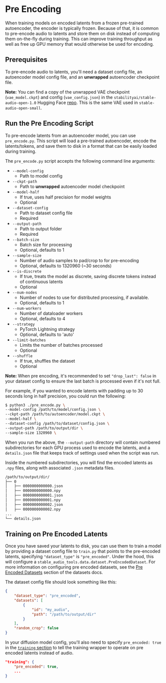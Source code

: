 # Pre Encoding

When training models on encoded latents from a frozen pre-trained autoencoder, the encoder is typically frozen. Because of that, it is common to pre-encode audio to latents and store them on disk instead of computing them on-the-fly during training. This can improve training throughput as well as free up GPU memory that would otherwise be used for encoding.

## Prerequisites

To pre-encode audio to latents, you'll need a dataset config file, an autoencoder model config file, and an **unwrapped** autoencoder checkpoint file.

**Note:** You can find a copy of the unwrapped VAE checkpoint (`vae_model.ckpt`) and config (`vae_config.json`) in the `stabilityai/stable-audio-open-1.0` Hugging Face [repo](https://huggingface.co/stabilityai/stable-audio-open-1.0). This is the same VAE used in  `stable-audio-open-small`.

## Run the Pre Encoding Script

To pre-encode latents from an autoencoder model, you can use `pre_encode.py`. This script will load a pre-trained autoencoder, encode the latents/tokens, and save them to disk in a format that can be easily loaded during training.

The `pre_encode.py` script accepts the following command line arguments:

- `--model-config`
  - Path to model config
- `--ckpt-path`
  - Path to **unwrapped** autoencoder model checkpoint
- `--model-half`
  - If true, uses half precision for model weights
  - Optional
- `--dataset-config`
  - Path to dataset config file
  - Required
- `--output-path`
  - Path to output folder
  - Required
- `--batch-size`
  - Batch size for processing
  - Optional, defaults to 1
- `--sample-size`
  - Number of audio samples to pad/crop to for pre-encoding
  - Optional, defaults to 1320960 (~30 seconds)
- `--is-discrete`
  - If true, treats the model as discrete, saving discrete tokens instead of continuous latents
  - Optional
- `--num-nodes`
  - Number of nodes to use for distributed processing, if available.
  - Optional, defaults to 1
- `--num-workers`
  - Number of dataloader workers
  - Optional, defaults to 4
- `--strategy`
  - PyTorch Lightning strategy
  - Optional, defaults to 'auto'
- `--limit-batches`
  - Limits the number of batches processed
  - Optional
- `--shuffle`
  - If true, shuffles the dataset
  - Optional

**Note:** When pre encoding, it's recommended to set `"drop_last": false` in your dataset config to ensure the last batch is processed even if it's not full.

For example, if you wanted to encode latents with padding up to 30 seconds long in half precision, you could run the following:

```bash
$ python3 ./pre_encode.py \
--model-config /path/to/model/config.json \
--ckpt-path /path/to/autoencoder/model.ckpt \
--model-half \
--dataset-config /path/to/dataset/config.json \
--output-path /path/to/output/dir \
--sample-size 1320960 \
```

When you run the above, the `--output-path` directory will contain numbered subdirectories for each GPU process used to encode the latents, and a `details.json` file that keeps track of settings used when the script was run.

Inside the numbered subdirectories, you will find the encoded latents as `.npy` files, along with associated `.json` metadata files.

```bash
/path/to/output/dir/
├── 0
│   ├── 0000000000000.json
│   ├── 0000000000000.npy
│   ├── 0000000000001.json
│   ├── 0000000000001.npy
│   ├── 0000000000002.json
│   ├── 0000000000002.npy
...
└── details.json
```

## Training on Pre Encoded Latents

Once you have saved your latents to disk, you can use them to train a model by providing a dataset config file to `train.py` that points to the pre-encoded latents, specifying `"dataset_type"` is `"pre_encoded"`. Under the hood, this will configure a `stable_audio_tools.data.dataset.PreEncodedDataset`. For more information on configuring pre encoded datasets, see the [Pre Encoded Datasets](datasets.md#pre-encoded-datasets) section of the datasets docs.

The dataset config file should look something like this:

```json
{
    "dataset_type": "pre_encoded",
    "datasets": [
        {
            "id": "my_audio",
            "path": "/path/to/output/dir"
        }
    ],
    "random_crop": false
}
```

In your diffusion model config, you'll also need to specify `pre_encoded: true` in the [`training` section](diffusion.md#training-configs) to tell the training wrapper to operate on pre encoded latents instead of audio.

```json
"training": {
    "pre_encoded": true,
    ...
}
```

